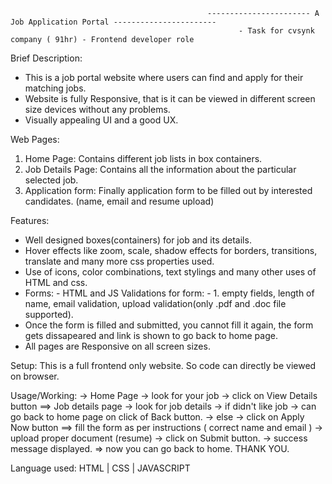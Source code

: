                                                 ----------------------- A Job Application Portal -----------------------
                                                       - Task for cvsynk company ( 91hr) - Frontend developer role

Brief Description: 
 * This is a job portal website where users can find and apply for their matching jobs.
 * Website is fully Responsive, that is it can be viewed in different screen size devices without any problems.
 * Visually appealing UI and a good UX.
   
Web Pages:
  1. Home Page: Contains different job lists in box containers. 
  2. Job Details Page: Contains all the information about the particular selected job.
  3. Application form: Finally application form to be filled out by interested candidates. (name, email and resume upload)

Features: 
   - Well designed boxes(containers) for job and its details.
   - Hover effects like zoom, scale, shadow effects for borders, transitions, translate and many more css properties used.
   - Use of icons, color combinations, text stylings and many other uses of HTML and css.
   - Forms: - HTML and JS Validations for form: - 1. empty fields, length of name, email validation, upload validation(only .pdf and .doc file supported).
   - Once the form is filled and submitted, you cannot fill it again, the form gets dissapeared and link is shown to go back to home page.
   - All pages are Responsive on all screen sizes.
    
Setup:
 This is a full frontend only website. So code can directly be viewed on browser. 

Usage/Working:
 -> Home Page -> look for your job -> click on View Details button ==> Job details page -> look for job details -> if didn't like job -> can go back to home page on click of 
    Back button. -> else -> click on Apply Now button ==> fill the form as per instructions ( correct name and email ) -> upload proper document (resume) -> click on Submit 
    button. -> success message displayed. => now you can go back to home.
    THANK YOU.

Language used: HTML | CSS | JAVASCRIPT


 
